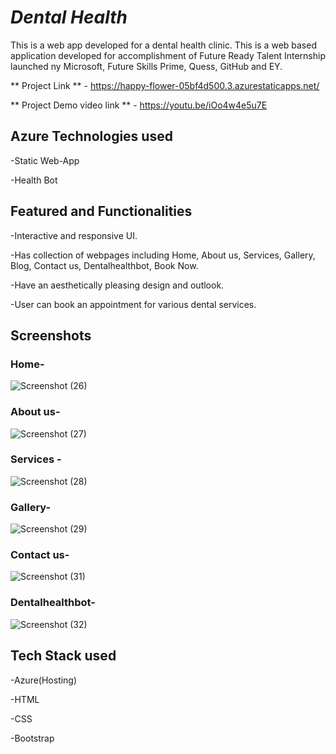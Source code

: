 # *Dental Health* #
This is a web app developed for a dental health clinic.
This is a web based application developed for accomplishment of Future Ready Talent Internship launched ny Microsoft, Future Skills Prime, Quess, GitHub and EY.

** Project Link ** - https://happy-flower-05bf4d500.3.azurestaticapps.net/

** Project Demo video link ** - https://youtu.be/iOo4w4e5u7E

## Azure Technologies used

-Static Web-App

-Health Bot

## Featured and Functionalities
-Interactive and responsive UI.

-Has collection of webpages including Home, About us, Services, Gallery, Blog, Contact us, Dentalhealthbot, Book Now.

-Have an aesthetically pleasing design and outlook.

-User can book an appointment for various dental services. 

## Screenshots

### Home-

![Screenshot (26)](https://github.com/jahnavi82002/Dental-health-website/assets/137976606/55bff08b-e551-4df1-97d3-05e4ff576ae1)

### About us-

![Screenshot (27)](https://github.com/jahnavi82002/Dental-health-website/assets/137976606/eddacf2e-7ac4-4191-987d-599b624f9941)

### Services -

![Screenshot (28)](https://github.com/jahnavi82002/Dental-health-website/assets/137976606/86f4d688-c908-40fc-b4b9-7abd483152f5)

### Gallery-

![Screenshot (29)](https://github.com/jahnavi82002/Dental-health-website/assets/137976606/9424ff5e-d95a-4280-afde-571e43ce7920)

### Contact us-

![Screenshot (31)](https://github.com/jahnavi82002/Dental-health-website/assets/137976606/0937d1c4-8b27-4196-995d-884f792827d5)


### Dentalhealthbot-

![Screenshot (32)](https://github.com/jahnavi82002/Dental-health-website/assets/137976606/65d6d183-2b64-4bee-902a-d23dcf545e6e)

## Tech Stack used

-Azure(Hosting)

-HTML

-CSS

-Bootstrap



